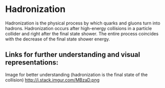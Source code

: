# Hadronization

Hadronization is the physical process by which quarks and gluons turn into hadrons. Hadronization occurs after high-energy collisions in a particle collider and right after the final state shower. The entire process coincides with the decrease of the final state shower energy.

## Links for further understanding and visual representations:

Image for better understanding (hadronization is the final state of the collision)
http://i.stack.imgur.com/MBzaD.png
